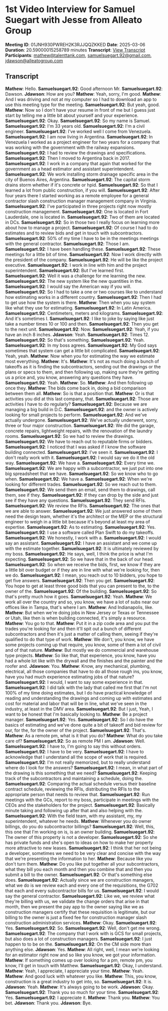 # 1st Video Interview for Samuel Suegart with Jesse from Alleato Group
**Meeting ID**: 01JNH930PWREH2K3RJJQQZKKED
**Date**: 2025-03-06
**Duration**: 20.59000015258789 minutes
**Transcript**: [View Transcript](https://app.fireflies.ai/view/01JNH930PWREH2K3RJJQQZKKED)
**Participants**: mathew@talenttank.com, samuelsuegart.92@gmail.com, jdawson@alleatogroup.com

## Transcript
**Mathew**: Hello.
**Samuelsuegart.92**: Good afternoon Mr.
**Samuelsuegart.92**: Dawson.
**Jdawson**: How are you?
**Mathew**: Yeah, sorry, I'm good.
**Mathew**: And I was driving and not at my computer so I had to download an app to use this meeting type for the meeting.
**Samuelsuegart.92**: But yeah, good.
**Mathew**: Now so I don't have your resume in front of me but I guess just start by telling me a little bit about yourself and your experience.
**Samuelsuegart.92**: Okay.
**Samuelsuegart.92**: So my name is Samuel.
**Samuelsuegart.92**: I'm 33 years old.
**Samuelsuegart.92**: I'm a civil engineer.
**Samuelsuegart.92**: I've worked well I come from Venezuela.
**Samuelsuegart.92**: I am now living in Argentina.
**Samuelsuegart.92**: In Venezuela I worked as a project engineer for two years for a company that was working with the government with the railway expansions.
**Samuelsuegart.92**: I had to review the drawings and specifications.
**Samuelsuegart.92**: Then I moved to Argentina back in 2017.
**Samuelsuegart.92**: I work in a company that again that worked for the government as a head estimator and assistant superintendent.
**Samuelsuegart.92**: We work installing storm drainage specific area in the city of Buenos Aires, Argentina.
**Samuelsuegart.92**: The capital storm drains storm whether if it's concrete or hpid.
**Samuelsuegart.92**: So that I learned a lot from public construction, if you will.
**Samuelsuegart.92**: After four years there I started working as a remote employee for a general contractor slash construction manager management company in Virginia.
**Samuelsuegart.92**: I've participated in three projects right now mostly construction management.
**Samuelsuegart.92**: One is located in Fort Lauderdale, one is located in.
**Samuelsuegart.92**: Two of them are located in DCs.
**Samuelsuegart.92**: So in those two I really focus on learning more about how to manage a project.
**Samuelsuegart.92**: Of course I had to do estimates and to review bids and get in touch with subcontractors.
**Samuelsuegart.92**: 50% of my time I have to be in the meetings meetings with the general contractor.
**Samuelsuegart.92**: Those I am.
**Samuelsuegart.92**: I have been handling these.
**Samuelsuegart.92**: These meetings for a little bit of time.
**Samuelsuegart.92**: Now I work directly with the president of the company.
**Samuelsuegart.92**: He will be like the project executive.
**Samuelsuegart.92**: I work in line with him and the project superintendent.
**Samuelsuegart.92**: But I've learned first.
**Samuelsuegart.92**: Well it was a challenge for me learning the new.
**Samuelsuegart.92**: The new system like the new quantities in the.
**Samuelsuegart.92**: I would say the American way if you will.
**Samuelsuegart.92**: So I had to take a one or two courses like to understand how estimating works in a different country.
**Samuelsuegart.92**: Then I had to get use how the system is there.
**Mathew**: Then when you say system like what they use for estimating.
**Samuelsuegart.92**: In Latin America.
**Samuelsuegart.92**: Centimeters, meters and kilograms.
**Samuelsuegart.92**: And it's sometimes I.
**Samuelsuegart.92**: I like to joke by saying like just take a number times 10 or 100 and then.
**Samuelsuegart.92**: Then you get to the next unit.
**Samuelsuegart.92**: Now.
**Samuelsuegart.92**: Yeah, if you have an inch 8 inches.
**Jdawson**: Yeah.
**Samuelsuegart.92**: Times 12.
**Samuelsuegart.92**: So that's something.
**Samuelsuegart.92**: Yeah.
**Samuelsuegart.92**: In my boss agrees.
**Samuelsuegart.92**: My God says sometimes that system can get a little bit complicated.
**Samuelsuegart.92**: Yeah, yeah.
**Mathew**: Now when you for estimating the way we estimate most everything.
**Mathew**: It's.
**Mathew**: It's not as much doing a bunch of takeoffs as it is finding the subcontractors, sending out the drawings or the plans or specs to them, and then following up, making sure they're getting us a price and, you know, answering any questions they have.
**Samuelsuegart.92**: Yeah.
**Mathew**: So.
**Mathew**: And then following up once they.
**Mathew**: The bids come back in, doing a bid comparison between them all.
**Mathew**: So is that a position that.
**Mathew**: Or is that activities you did at this last company, that.
**Samuelsuegart.92**: Those are activities I have to do regularly?
**Samuelsuegart.92**: Because we are managing a big build in D.C.
**Samuelsuegart.92**: and the owner is actively looking for small projects to perform.
**Samuelsuegart.92**: And we've actually undergone.
**Samuelsuegart.92**: We've actually underwent, sorry, three or four major construction.
**Samuelsuegart.92**: We did the garage, concrete repairs, lightweight repairs, with the renovation of the laundry rooms.
**Samuelsuegart.92**: So we had to review the drawings.
**Samuelsuegart.92**: We have to reach out to reputable firms or bidders.
**Samuelsuegart.92**: I noticed that I was asked if I know the software building connected.
**Samuelsuegart.92**: I've seen it.
**Samuelsuegart.92**: I don't really work with it.
**Samuelsuegart.92**: I would say we do it the old way.
**Samuelsuegart.92**: We have a.
**Samuelsuegart.92**: Every time we.
**Samuelsuegart.92**: We are happy with a subcontractor, we just put into one big spreadsheet that we have.
**Samuelsuegart.92**: So we know who to go when.
**Samuelsuegart.92**: We have a.
**Samuelsuegart.92**: When we're looking for different trades.
**Samuelsuegart.92**: So we reach out to them.
**Samuelsuegart.92**: We send them an email, send them to drawings, call them, see if they.
**Samuelsuegart.92**: If they can drop by the side and just see if they have any questions.
**Samuelsuegart.92**: They send RFIs.
**Samuelsuegart.92**: We review the RFIs.
**Samuelsuegart.92**: The ones that we are able to answer.
**Samuelsuegart.92**: We just answered some of them need the design team, whether it's the architect or the MEP or the structural engineer to weigh in a little bit because it's beyond at least my area of expertise.
**Samuelsuegart.92**: As to estimating.
**Samuelsuegart.92**: Yes.
**Samuelsuegart.92**: I use a software called Plan Swift to do my takeoffs.
**Samuelsuegart.92**: We honestly, I work with a.
**Samuelsuegart.92**: I would say an assistant.
**Samuelsuegart.92**: I have an assistant and we come up with the estimate together.
**Samuelsuegart.92**: It is ultimately reviewed by my boss.
**Samuelsuegart.92**: He says, well, I think the price is what I'm expecting.
**Samuelsuegart.92**: So we have that in the back of our head.
**Samuelsuegart.92**: So when we receive the bids, first, we know if they are a little bit over budget or if they are in line with what we're looking for, then we do.
**Samuelsuegart.92**: I mean, you reach out to 10 bidders, you hope to get five answers.
**Samuelsuegart.92**: Then you get.
**Samuelsuegart.92**: You hope to get at least three good bids that you can present to the, to the owner of the.
**Samuelsuegart.92**: Of the building.
**Samuelsuegart.92**: So that's pretty much how it goes.
**Samuelsuegart.92**: Yeah.
**Mathew**: We work all over the country and so, you know, we have a lot of subs near our offices like in Tampa, that's where I am.
**Mathew**: And Indianapolis, like.
**Mathew**: But when we're doing jobs in New Jersey or Texas or Tennessee or Utah, like then is when building connected, it's simply a resource.
**Mathew**: You go to that.
**Mathew**: Put it in a zip code area and you put the trades you're looking for and then it'll spit out a bunch of different subcontractors and then it's just a matter of calling them, seeing if they're qualified to do that type of work.
**Mathew**: We don't, you know, we have some projects coming up that require, you know, some of them a lot of civil and of that nature.
**Mathew**: But mostly we do commercial and warehouse type projects.
**Mathew**: So like that, that experience, you know, have you had a whole lot like with the drywall and the finishes and the painter and the roofer and.
**Jdawson**: You.
**Mathew**: Know, any mechanical, plumbing, electrical, all those companies that have to do all those rough ins, you know, have you had much experience estimating jobs of that nature?
**Samuelsuegart.92**: I would, I want to say some experience in that.
**Samuelsuegart.92**: I did talk with the lady that called me first that I'm not 100% of my time doing estimates, but I do have practical knowledge of reading and understanding the drawings and coming up with estimates and cost for material and labor that will be in line, what we've seen in the industry, at least in the DMV area.
**Samuelsuegart.92**: But I just, Yeah, I want to be honest that I'm basically looking to.
**Mathew**: Be a project manager.
**Samuelsuegart.92**: Yes.
**Samuelsuegart.92**: So I do have the basics of estimating and we've done quite a bit of takeoff and bid review for our, for the, for the owner of the project.
**Samuelsuegart.92**: That's.
**Mathew**: As a remote pm, what is it that you do?
**Mathew**: What do you take care of?
**Samuelsuegart.92**: So as remote PM I am.
**Jdawson**: Well.
**Samuelsuegart.92**: I have to, I'm going to say this without orders.
**Samuelsuegart.92**: I have to be very.
**Samuelsuegart.92**: I have to acknowledge that I understand all the scope of work that is required.
**Samuelsuegart.92**: I'm not really memorized, but to really understand where do I look for the answers?
**Samuelsuegart.92**: I mean, in what part of the drawing is this something that we need?
**Samuelsuegart.92**: Keeping track of the subcontractors and maintaining a schedule, doing the.
**Samuelsuegart.92**: Comparing the actual schedule versus their baseline contract schedule, reviewing the RFIs, distributing the RFIs to the appropriate person that needs to review that.
**Samuelsuegart.92**: Run meetings with the GCs, report to my boss, participate in meetings with the CEOs and the stakeholders for the project.
**Samuelsuegart.92**: Basically minute taking and following up after that and also helping with the.
**Samuelsuegart.92**: With the field team, with my assistant, my, my superintendent, whatever he needs.
**Mathew**: Whenever you do owner billings, do you do subcontractor billings?
**Samuelsuegart.92**: Well, this, this one that I'm working on is, is an owner building.
**Samuelsuegart.92**: The owner of this property is not a developer.
**Samuelsuegart.92**: So she has private funds and she's open to ideas on how to make her property more attractive to new leases.
**Samuelsuegart.92**: I think that her not being a developer, sometimes we need to be very clear and concise with the way that we're presenting the information to her.
**Mathew**: Because like you don't turn them.
**Mathew**: Do you like put together all your subcontractors, what they bill you each month and then you combine that and then you submit a bill to the owner.
**Samuelsuegart.92**: Or that's something else does.
**Samuelsuegart.92**: Actually since we are construction managers, what we do is we review each and every one of the requisitions, the G702 that each and every subcontractor bills for us.
**Samuelsuegart.92**: I would say the general contractor.
**Samuelsuegart.92**: Like we, we review what they're billing with us, we validate the change orders that arise in that month, then we present the pay app to the owner saying like we as construction managers certify that these requisition is legitimate, but our billing to the owner is just a fixed fee for construction manager slash construction administration services.
**Mathew**: Okay.
**Samuelsuegart.92**: Yes.
**Samuelsuegart.92**: So.
**Samuelsuegart.92**: Well, don't get me wrong.
**Samuelsuegart.92**: The company that I work with is GCS for small projects, but also does a lot of construction managers.
**Samuelsuegart.92**: I just happen to to be on the.
**Samuelsuegart.92**: On the CM side more than anything else.
**Jdawson**: Yes.
**Mathew**: All right, well, I mean we're looking for an estimator right now and so like you know, we got your information.
**Mathew**: If something comes up over looking for a pm, remote pm, you know, I'll get in touch with Matthew.
**Samuelsuegart.92**: Okay, I understand.
**Mathew**: Yeah, I appreciate, I appreciate your time.
**Mathew**: Yeah.
**Mathew**: And good luck with whatever you like.
**Mathew**: This, you know, construction is a great industry to get into, so.
**Samuelsuegart.92**: It is.
**Jdawson**: Yeah.
**Mathew**: It's always going to be work.
**Jdawson**: Okay.
**Samuelsuegart.92**: Thank you so much for your time.
**Samuelsuegart.92**: Yes.
**Samuelsuegart.92**: I appreciate it.
**Mathew**: Thank you.
**Mathew**: You bet.
**Jdawson**: Thank you.
**Jdawson**: Bye.